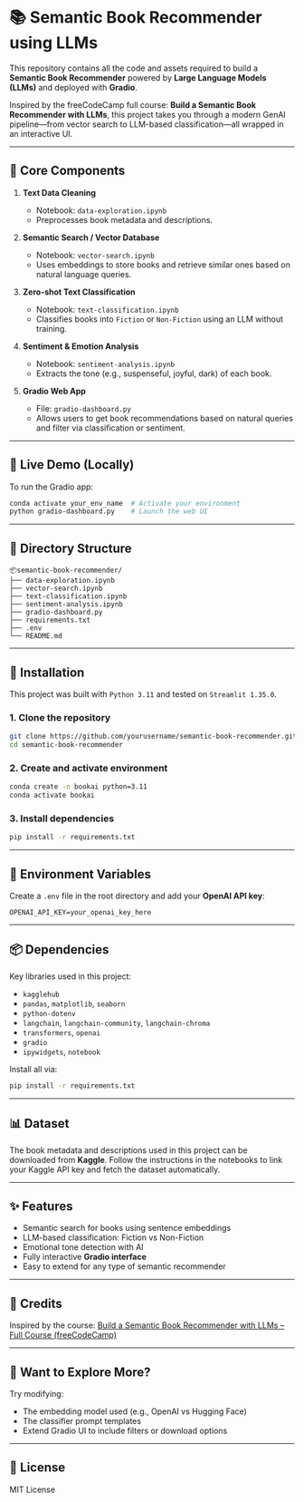 # 📚 Semantic Book Recommender using LLMs

This repository contains all the code and assets required to build a **Semantic Book Recommender** powered by **Large Language Models (LLMs)** and deployed with **Gradio**.

Inspired by the freeCodeCamp full course: **Build a Semantic Book Recommender with LLMs**, this project takes you through a modern GenAI pipeline—from vector search to LLM-based classification—all wrapped in an interactive UI.

---

## 🧠 Core Components

1. **Text Data Cleaning**
   - Notebook: `data-exploration.ipynb`
   - Preprocesses book metadata and descriptions.

2. **Semantic Search / Vector Database**
   - Notebook: `vector-search.ipynb`
   - Uses embeddings to store books and retrieve similar ones based on natural language queries.

3. **Zero-shot Text Classification**
   - Notebook: `text-classification.ipynb`
   - Classifies books into `Fiction` or `Non-Fiction` using an LLM without training.

4. **Sentiment & Emotion Analysis**
   - Notebook: `sentiment-analysis.ipynb`
   - Extracts the tone (e.g., suspenseful, joyful, dark) of each book.

5. **Gradio Web App**
   - File: `gradio-dashboard.py`
   - Allows users to get book recommendations based on natural queries and filter via classification or sentiment.

---

## 🚀 Live Demo (Locally)

To run the Gradio app:

```bash
conda activate your_env_name  # Activate your environment
python gradio-dashboard.py    # Launch the web UI
```

---

## 📁 Directory Structure

```
📦semantic-book-recommender/
├── data-exploration.ipynb
├── vector-search.ipynb
├── text-classification.ipynb
├── sentiment-analysis.ipynb
├── gradio-dashboard.py
├── requirements.txt
├── .env
└── README.md
```

---

## 🔧 Installation

This project was built with `Python 3.11` and tested on `Streamlit 1.35.0`.

### 1. Clone the repository

```bash
git clone https://github.com/yourusername/semantic-book-recommender.git
cd semantic-book-recommender
```

### 2. Create and activate environment

```bash
conda create -n bookai python=3.11
conda activate bookai
```

### 3. Install dependencies

```bash
pip install -r requirements.txt
```

---

## 🔑 Environment Variables

Create a `.env` file in the root directory and add your **OpenAI API key**:

```
OPENAI_API_KEY=your_openai_key_here
```

---

## 📦 Dependencies

Key libraries used in this project:

- `kagglehub`
- `pandas`, `matplotlib`, `seaborn`
- `python-dotenv`
- `langchain`, `langchain-community`, `langchain-chroma`
- `transformers`, `openai`
- `gradio`
- `ipywidgets`, `notebook`

Install all via:

```bash
pip install -r requirements.txt
```

---

## 📊 Dataset

The book metadata and descriptions used in this project can be downloaded from **Kaggle**. Follow the instructions in the notebooks to link your Kaggle API key and fetch the dataset automatically.

---

## ✨ Features

- Semantic search for books using sentence embeddings
- LLM-based classification: Fiction vs Non-Fiction
- Emotional tone detection with AI
- Fully interactive **Gradio interface**
- Easy to extend for any type of semantic recommender

---

## 🙌 Credits

Inspired by the course: [Build a Semantic Book Recommender with LLMs – Full Course (freeCodeCamp)](https://www.youtube.com/watch?v=some_course_link_here)

---

## 🧪 Want to Explore More?

Try modifying:
- The embedding model used (e.g., OpenAI vs Hugging Face)
- The classifier prompt templates
- Extend Gradio UI to include filters or download options

---

## 📄 License

MIT License
